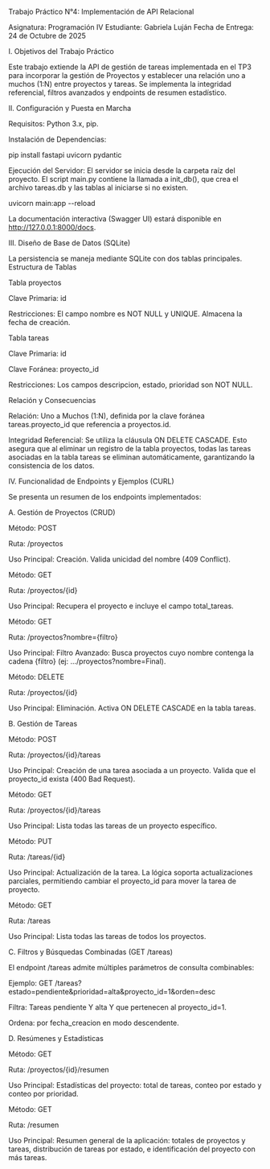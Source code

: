 Trabajo Práctico N°4: Implementación de API Relacional

Asignatura: Programación IV
Estudiante: Gabriela Luján
Fecha de Entrega: 24 de Octubre de 2025

I. Objetivos del Trabajo Práctico

Este trabajo extiende la API de gestión de tareas implementada en el TP3 para incorporar la gestión de Proyectos y establecer una relación uno a muchos (1:N) entre proyectos y tareas. Se implementa la integridad referencial, filtros avanzados y endpoints de resumen estadístico.

II. Configuración y Puesta en Marcha

Requisitos: Python 3.x, pip.

Instalación de Dependencias:

pip install fastapi uvicorn pydantic



Ejecución del Servidor:
El servidor se inicia desde la carpeta raíz del proyecto. El script main.py contiene la llamada a init_db(), que crea el archivo tareas.db y las tablas al iniciarse si no existen.

uvicorn main:app --reload



La documentación interactiva (Swagger UI) estará disponible en http://127.0.0.1:8000/docs.



III. Diseño de Base de Datos (SQLite)

La persistencia se maneja mediante SQLite con dos tablas principales.
Estructura de Tablas

Tabla proyectos

Clave Primaria: id

Restricciones: El campo nombre es NOT NULL y UNIQUE. Almacena la fecha de creación.

Tabla tareas

Clave Primaria: id

Clave Foránea: proyecto_id

Restricciones: Los campos descripcion, estado, prioridad son NOT NULL.

Relación y Consecuencias

Relación: Uno a Muchos (1:N), definida por la clave foránea tareas.proyecto_id que referencia a proyectos.id.

Integridad Referencial: Se utiliza la cláusula ON DELETE CASCADE. Esto asegura que al eliminar un registro de la tabla proyectos, todas las tareas asociadas en la tabla tareas se eliminan automáticamente, garantizando la consistencia de los datos.


IV. Funcionalidad de Endpoints y Ejemplos (CURL)

Se presenta un resumen de los endpoints implementados:

A. Gestión de Proyectos (CRUD)

Método: POST

Ruta: /proyectos

Uso Principal: Creación. Valida unicidad del nombre (409 Conflict).

Método: GET

Ruta: /proyectos/{id}

Uso Principal: Recupera el proyecto e incluye el campo total_tareas.

Método: GET

Ruta: /proyectos?nombre={filtro}

Uso Principal: Filtro Avanzado: Busca proyectos cuyo nombre contenga la cadena {filtro} (ej: .../proyectos?nombre=Final).

Método: DELETE

Ruta: /proyectos/{id}

Uso Principal: Eliminación. Activa ON DELETE CASCADE en la tabla tareas.

B. Gestión de Tareas

Método: POST

Ruta: /proyectos/{id}/tareas

Uso Principal: Creación de una tarea asociada a un proyecto. Valida que el proyecto_id exista (400 Bad Request).

Método: GET

Ruta: /proyectos/{id}/tareas

Uso Principal: Lista todas las tareas de un proyecto específico.

Método: PUT

Ruta: /tareas/{id}

Uso Principal: Actualización de la tarea. La lógica soporta actualizaciones parciales, permitiendo cambiar el proyecto_id para mover la tarea de proyecto.

Método: GET

Ruta: /tareas

Uso Principal: Lista todas las tareas de todos los proyectos.

C. Filtros y Búsquedas Combinadas (GET /tareas)

El endpoint /tareas admite múltiples parámetros de consulta combinables:

Ejemplo: GET /tareas?estado=pendiente&prioridad=alta&proyecto_id=1&orden=desc

Filtra: Tareas pendiente Y alta Y que pertenecen al proyecto_id=1.

Ordena: por fecha_creacion en modo descendente.

D. Resúmenes y Estadísticas

Método: GET

Ruta: /proyectos/{id}/resumen

Uso Principal: Estadísticas del proyecto: total de tareas, conteo por estado y conteo por prioridad.

Método: GET

Ruta: /resumen

Uso Principal: Resumen general de la aplicación: totales de proyectos y tareas, distribución de tareas por estado, e identificación del proyecto con más tareas.